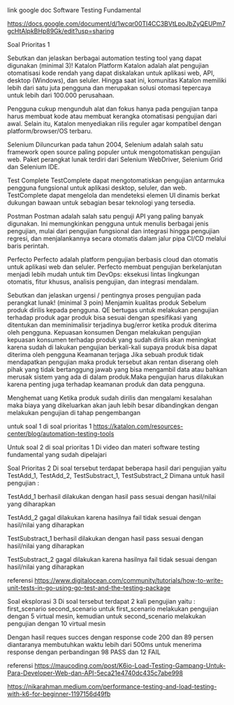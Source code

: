 link google doc Software Testing Fundamental

https://docs.google.com/document/d/1wcqr00Tl4CC3BVtLpoJbZyQEUPm7gcHtAlpkBHp89Gk/edit?usp=sharing


Soal Prioritas 1

Sebutkan dan jelaskan berbagai automation testing tool yang dapat digunakan (minimal 3)!
Katalon 
Platform Katalon adalah alat pengujian otomatisasi kode rendah yang dapat diskalakan untuk aplikasi web, API, desktop (Windows), dan seluler. Hingga saat ini, komunitas Katalon memiliki lebih dari satu juta pengguna dan merupakan solusi otomasi tepercaya untuk lebih dari 100.000 perusahaan. 
 
Pengguna cukup mengunduh alat dan fokus hanya pada pengujian tanpa harus membuat kode atau membuat kerangka otomatisasi pengujian dari awal. Selain itu, Katalon menyediakan rilis reguler agar  kompatibel dengan platform/browser/OS terbaru.

Selenium
Diluncurkan pada tahun 2004, Selenium adalah salah satu framework open source paling populer untuk mengotomatiskan pengujian web. Paket perangkat lunak terdiri dari Selenium WebDriver, Selenium Grid dan Selenium IDE.

Test Complete
TestComplete dapat mengotomatiskan pengujian antarmuka pengguna fungsional untuk aplikasi desktop, seluler, dan web. TestComplete dapat mengelola dan mendeteksi elemen UI dinamis berkat dukungan bawaan untuk  sebagian besar teknologi yang tersedia.

Postman
Postman adalah salah satu penguji API yang paling banyak digunakan. Ini memungkinkan pengguna untuk menulis berbagai jenis pengujian, mulai dari pengujian fungsional dan integrasi hingga pengujian regresi, dan menjalankannya secara otomatis dalam jalur pipa CI/CD melalui baris perintah.

Perfecto
Perfecto adalah platform pengujian berbasis cloud dan otomatis untuk aplikasi web dan seluler. Perfecto membuat pengujian berkelanjutan menjadi lebih mudah untuk tim DevOps: eksekusi lintas lingkungan otomatis, fitur khusus, analisis pengujian, dan integrasi mendalam.








Sebutkan dan jelaskan urgensi / pentingnya proses pengujian pada perangkat lunak! (minimal 3 poin)
Menjamin kualitas produk 
Sebelum produk dirilis kepada pengguna. QE bertugas untuk melakukan pengujian terhadap produk agar produk bisa sesuai dengan spesifikasi yang ditentukan dan meminimalisir terjadinya bug/error ketika produk diterima oleh pengguna.
Kepuasan konsumen
Dengan melakukan pengujian kepuasan konsumen terhadap produk yang sudah dirilis akan meningkat karena sudah di lakukan pengujian berkali-kali supaya produk bisa dapat diterima oleh pengguna 
Keamanan terjaga
Jika sebuah produk tidak mendapatkan pengujian maka produk tersebut akan rentan diserang oleh pihak yang tidak bertanggung jawab yang bisa mengambil data atau bahkan merusak sistem yang ada di dalam produk.Maka pengujian harus dilakukan karena penting juga terhadap keamanan produk dan data pengguna.

Menghemat uang
Ketika produk sudah dirilis dan mengalami kesalahan maka biaya yang dikeluarkan akan jauh lebih besar dibandingkan dengan melakukan pengujian di tahap pengembangan

untuk soal 1 di soal prioritas 1
https://katalon.com/resources-center/blog/automation-testing-tools

Untuk soal 2 di soal prioritas 1
Di video dan materi software testing fundamental yang sudah dipelajari




















Soal Prioritas 2
Di soal tersebut terdapat beberapa hasil dari pengujian yaitu TestAdd_1, TestAdd_2, TestSubstract_1, TestSubstract_2
Dimana untuk hasil pengujian : 

TestAdd_1 berhasil dilakukan dengan hasil pass sesuai dengan hasil/nilai yang diharapkan

TestAdd_2 gagal dilakukan karena hasilnya fail tidak sesuai dengan hasil/nilai yang diharapkan

TestSubstract_1 berhasil dilakukan dengan hasil pass sesuai dengan hasil/nilai yang diharapkan

TestSubstract_2 gagal dilakukan karena hasilnya fail tidak sesuai dengan hasil/nilai yang diharapkan
	

referensi
https://www.digitalocean.com/community/tutorials/how-to-write-unit-tests-in-go-using-go-test-and-the-testing-package



























Soal eksplorasi 3
Di soal tersebut terdapat 2 kali pengujian yaitu :
first_scenario
second_scenario
untuk first_scenario melakukan pengujian dengan 5 virtual mesin, kemudian untuk second_scenario melakukan pengujian dengan 10 virtual mesin

Dengan hasil reques succes dengan response code 200 dan 89 persen diantaranya membutuhkan waktu lebih dari 500ms untuk menerima response
dengan perbandingan 98 PASS dan 12 FAIL

referensi 
https://maucoding.com/post/K6io-Load-Testing-Gampang-Untuk-Para-Developer-Web-dan-API-5eca21e4740dc435c7abe998

https://nikarahman.medium.com/performance-testing-and-load-testing-with-k6-for-beginner-1197156d49fb



